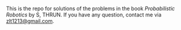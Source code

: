 This is the repo for solutions of the problems in the book *Probabilistic Robotics* by S, THRUN. If  you have any question, contact me via zlt1213@gmail.com.
